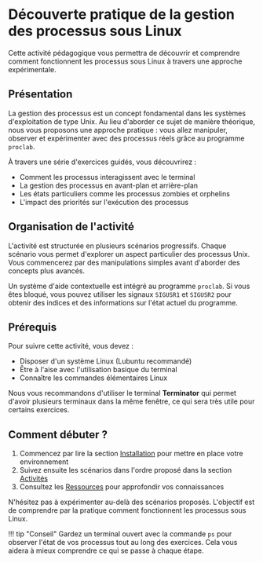 # Découverte pratique de la gestion des processus sous Linux

Cette activité pédagogique vous permettra de découvrir et comprendre comment fonctionnent les processus sous Linux à travers une approche expérimentale.

## Présentation

La gestion des processus est un concept fondamental dans les systèmes d'exploitation de type Unix. Au lieu d'aborder ce sujet de manière théorique, nous vous proposons une approche pratique : vous allez manipuler, observer et expérimenter avec des processus réels grâce au programme `proclab`.

À travers une série d'exercices guidés, vous découvrirez :

- Comment les processus interagissent avec le terminal
- La gestion des processus en avant-plan et arrière-plan
- Les états particuliers comme les processus zombies et orphelins
- L'impact des priorités sur l'exécution des processus

## Organisation de l'activité

L'activité est structurée en plusieurs scénarios progressifs. Chaque scénario vous permet d'explorer un aspect particulier des processus Unix. Vous commencerez par des manipulations simples avant d'aborder des concepts plus avancés.

Un système d'aide contextuelle est intégré au programme `proclab`. Si vous êtes bloqué, vous pouvez utiliser les signaux `SIGUSR1` et `SIGUSR2` pour obtenir des indices et des informations sur l'état actuel du programme.

## Prérequis 

Pour suivre cette activité, vous devez :

- Disposer d'un système Linux (Lubuntu recommandé)
- Être à l'aise avec l'utilisation basique du terminal
- Connaître les commandes élémentaires Linux

Nous vous recommandons d'utiliser le terminal **Terminator** qui permet d'avoir plusieurs terminaux dans la même fenêtre, ce qui sera très utile pour certains exercices.

## Comment débuter ?

1. Commencez par lire la section [Installation](installation.md) pour mettre en place votre environnement
2. Suivez ensuite les scénarios dans l'ordre proposé dans la section [Activités](activites/index.md)
3. Consultez les [Ressources](ressources/processus.md) pour approfondir vos connaissances

N'hésitez pas à expérimenter au-delà des scénarios proposés. L'objectif est de comprendre par la pratique comment fonctionnent les processus sous Linux.

!!! tip "Conseil"
    Gardez un terminal ouvert avec la commande `ps` pour observer l'état de vos processus tout au long des exercices. Cela vous aidera à mieux comprendre ce qui se passe à chaque étape.
